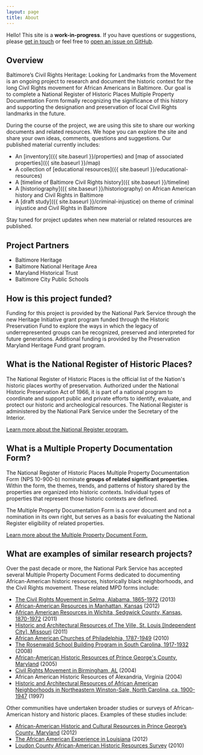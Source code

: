 ```yaml
---
layout: page
title: About
---
```


<p class="message">
  Hello! This site is a <strong>work-in-progress</strong>. If you have questions or suggestions, please <a href="http://baltimoreheritage.org/contact/">get in touch</a> or feel free to <a href="https://github.com/baltimoreheritage/civil-rights-heritage/issues/new">open an issue on GitHub</a>.
</p>

## Overview
Baltimore’s Civil Rights Heritage: Looking for Landmarks from the Movement is an ongoing project to research and document the historic context for the long Civil Rights movement for African Americans in Baltimore. Our goal is to complete a National Register of Historic Places Multiple Property Documentation Form formally recognizing the significance of this history and supporting the designation and preservation of local Civil Rights landmarks in the future.

During the course of the project, we are using this site to share our working documents and related resources. We hope you can explore the site and share your own ideas, comments, questions and suggestions. Our published material currently includes:

- An [inventory]({{ site.baseurl }}/properties) and [map of associated properties]({{ site.baseurl }}/map)
- A collection of [educational resources]({{ site.baseurl }}/educational-resources)
- A [timeline of Baltimore Civil Rights history]({{ site.baseurl }}/timeline)
- A [historiography]({{ site.baseurl }}/historiography) on African American history and Civil Rights in Baltimore
- A [draft study]({{ site.baseurl }}/criminal-injustice) on theme of criminal injustice and Civil Rights in Baltimore

Stay tuned for project updates when new material or related resources are published.

## Project Partners
- Baltimore Heritage
- Baltimore National Heritage Area
- Maryland Historical Trust
- Baltimore City Public Schools

## How is this project funded?
Funding for this project is provided by the National Park Service through the new Heritage Initiative grant program funded through the Historic Preservation Fund to explore the ways in which the legacy of underrepresented groups can be recognized, preserved and interpreted for future generations. Additional funding is provided by the Preservation Maryland Heritage Fund grant program.

## What is the National Register of Historic Places?
The National Register of Historic Places is the official list of the Nation's historic places worthy of preservation. Authorized under the National Historic Preservation Act of 1966, it is part of a national program to coordinate and support public and private efforts to identify, evaluate, and protect our historic and archeological resources. The National Register is administered by the National Park Service under the Secretary of the Interior.

[Learn more about the National Register program.](http://www.nps.gov/nr/publications/bulletins/brochure/)

## What is a Multiple Property Documentation Form?
The National Register of Historic Places Multiple Property Documentation Form (NPS 10-900-b) nominate **groups of related significant properties**. Within the form, the themes, trends, and patterns of history shared by the properties are organized into historic contexts. Individual types of properties that represent those historic contexts are defined.

The Multiple Property Documentation Form is a cover document and not a nomination in its own right, but serves as a basis for evaluating the National Register eligibility of related properties.

[Learn more about the Multiple Property Document Form.](http://www.nps.gov/Nr/publications/bulletins/nrb16b/)

## What are examples of similar research projects?
Over the past decade or more, the National Park Service has accepted several Multiple Property Document Forms dedicated to documenting African-American historic resources, historically black neighborhoods, and the Civil Rights movement. These related MPD forms include:

- [The Civil Rights Movement in Selma, Alabama, 1865-1972](http://www.nps.gov/nr/feature/places/pdfs/64501182.pdf) (2013)
- [African-American Resources in Manhattan, Kansas](http://cityofmhk.com/DocumentCenter/Home/View/9900 "African-American Resources in Manhattan MPDF") (2012)
- [African American Resources in Wichita, Sedgwick County, Kansas, 1870-1972](http://www.kshs.org/resource/national_register/MPS/AfricanAmericanResourcesinWichitaKS.pdf) (2011)
- [Historic and Architectural Resources of The Ville, St. Louis [Independent City], Missouri](http://dnr.mo.gov/shpo/nps-nr/64500318.pdf) (2011)
- [African American Churches of Philadelphia, 1787-1949](http://www.portal.state.pa.us/portal/server.pt/document/1066712/african_american_churches_mpdf_pdf) (2010)
- [The Rosenwald School Building Program in South Carolina, 1917-1932](http://www.nationalregister.sc.gov/MPS/MPS050.pdf) (2008)
- [African-American Historic Resources of Prince George's County, Maryland](http://focus.nps.gov/pdfhost/docs/NRHP/Text/64500915.pdf) (2005)
- [Civil Rights Movement in Birmingham, AL](http://www.nps.gov/nr/publications/sample_nominations/CivilRightsBirminghamMPS.pdf) (2004)
- African American Historic Resources of Alexandria, Virginia (2004)
- [Historic and Architectural Resources of African American Neighborhoods in Northeastern Winston-Sale, North Carolina, ca. 1900-1947](https://www.cityofws.org/portals/0/pdf/planning/publications/historic/AfAmNbhds_NE_WS.pdf) (1997)

Other communities have undertaken broader studies or surveys of African-American history and historic places. Examples of these studies include:

- [African-American Historic and Cultural Resources in Prince George’s County, Maryland](http://www.mncppcapps.org/planning/publications/pdfs/254/Introduction.pdf) (2012)
- [The African American Experience in Louisiana](http://www.crt.state.la.us/Assets/OCD/hp/nationalregister/historic_contexts/The_African_American_Experience_in_Louisiana.pdf) (2012)
- [Loudon County African-American Historic Resources Survey](http://www.loudoun.gov/DocumentCenter/Home/View/6978) (2010)
